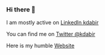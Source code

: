 ### Hi there 👋

I am mostly active on [LinkedIn kdabir](https://www.linkedin.com/in/kdabir/)

You can find me on [Twitter @kdabir](https://twitter.com/kdabir)

Here is my humble [Website](https://kdabir.com)

